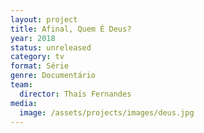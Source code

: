 ```yaml
---
layout: project
title: Afinal, Quem É Deus?
year: 2018
status: unreleased
category: tv
format: Série
genre: Documentário
team:
  director: Thaís Fernandes
media:
  image: /assets/projects/images/deus.jpg
---
```

